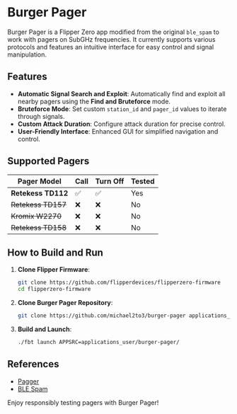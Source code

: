 # Burger Pager

Burger Pager is a Flipper Zero app modified from the original `ble_spam` to work with pagers on SubGHz frequencies. It currently supports various protocols and features an intuitive interface for easy control and signal manipulation.

## Features

- **Automatic Signal Search and Exploit**: Automatically find and exploit all nearby pagers using the **Find and Bruteforce** mode.
- **Bruteforce Mode**: Set custom `station_id` and `pager_id` values to iterate through signals.
- **Custom Attack Duration**: Configure attack duration for precise control.
- **User-Friendly Interface**: Enhanced GUI for simplified navigation and control.

## Supported Pagers

| Pager Model          | Call | Turn Off | Tested |
|----------------------|------|----------|--------|
| **Retekess TD112**   | ✅   | ✅       | Yes    |
| ~~Retekess TD157~~   | ❌   | ❌       | No     |
| ~~Kromix W2270~~     | ❌   | ❌       | No     |
| ~~Retekess TD158~~   | ❌   | ❌       | No     |

## How to Build and Run

1. **Clone Flipper Firmware**:
   ```bash
   git clone https://github.com/flipperdevices/flipperzero-firmware
   cd flipperzero-firmware
   ```

2. **Clone Burger Pager Repository**:
   ```bash
   git clone https://github.com/michael2to3/burger-pager applications_user/burger-pager
   ```

3. **Build and Launch**:
   ```bash
   ./fbt launch APPSRC=applications_user/burger-pager/
   ```

## References

- [Pagger](https://github.com/meoker/pagger)
- [BLE Spam](https://github.com/John4E656F/fl-BLE_SPAM)

Enjoy responsibly testing pagers with Burger Pager!
